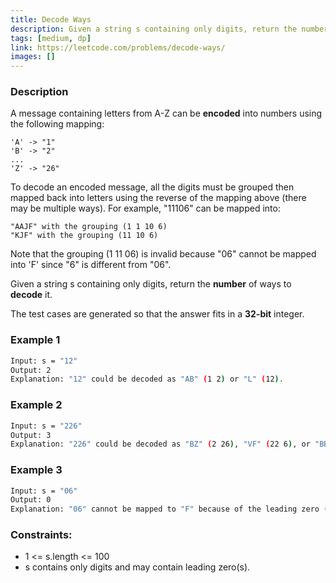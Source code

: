 ```yaml
---
title: Decode Ways
description: Given a string s containing only digits, return the number of ways to decode it.
tags: [medium, dp]
link: https://leetcode.com/problems/decode-ways/
images: []
---
```


### Description

A message containing letters from A-Z can be **encoded** into numbers using the following mapping:

```
'A' -> "1"
'B' -> "2"
...
'Z' -> "26"
```

To decode an encoded message, all the digits must be grouped then mapped back into letters using the reverse of the mapping above (there may be multiple ways). For example, "11106" can be mapped into:

    "AAJF" with the grouping (1 1 10 6)
    "KJF" with the grouping (11 10 6)

Note that the grouping (1 11 06) is invalid because "06" cannot be mapped into 'F' since "6" is different from "06".

Given a string s containing only digits, return the **number** of ways to **decode** it.

The test cases are generated so that the answer fits in a **32-bit** integer.

### Example 1

```bash
Input: s = "12"
Output: 2
Explanation: "12" could be decoded as "AB" (1 2) or "L" (12).
```

### Example 2

```bash
Input: s = "226"
Output: 3
Explanation: "226" could be decoded as "BZ" (2 26), "VF" (22 6), or "BBF" (2 2 6).
```

### Example 3

```bash
Input: s = "06"
Output: 0
Explanation: "06" cannot be mapped to "F" because of the leading zero ("6" is different from "06").
```


### Constraints:

- 1 <= s.length <= 100
- s contains only digits and may contain leading zero(s).
